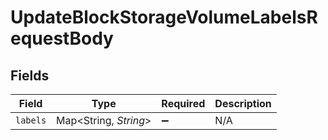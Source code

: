 # UpdateBlockStorageVolumeLabelsRequestBody


## Fields

| Field                 | Type                  | Required              | Description           |
| --------------------- | --------------------- | --------------------- | --------------------- |
| `labels`              | Map<String, *String*> | :heavy_minus_sign:    | N/A                   |